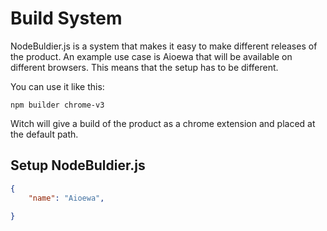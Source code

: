 # Build System
NodeBuldier.js is a system that makes it easy to make different releases of the product. An example use case is Aioewa that will be available on different browsers. This means that the setup has to be different.

You can use it like this:
```
npm builder chrome-v3
```
Witch will give a build of the product as a chrome extension and placed at the default path.

## Setup NodeBuldier.js

```json
{
	"name": "Aioewa",
	
}
```
<!--stackedit_data:
eyJoaXN0b3J5IjpbLTEzMjI2ODk4NzAsMTc2ODY0ODk3Myw4MT
Q1MDg2NzddfQ==
-->